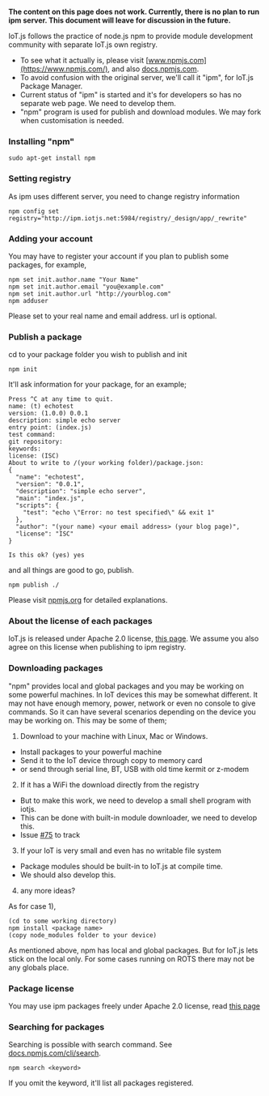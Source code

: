 **The content on this page does not work. Currently, there is no plan to run ipm server. This document will leave for discussion in the future.**

IoT.js follows the practice of node.js npm to provide module development community with separate IoT.js own registry.

* To see what it actually is, please visit [www.npmjs.com](https://www.npmjs.com/), and also [docs.npmjs.com](https://docs.npmjs.com/).
* To avoid confusion with the original server, we'll call it "ipm", for IoT.js Package Manager.
* Current status of "ipm" is started and it's for developers so has no separate web page. We need to develop them.
* "npm" program is used for publish and download modules. We may fork when customisation is needed.

### Installing "npm"
```
sudo apt-get install npm
```

### Setting registry

As ipm uses different server, you need to change registry information
```
npm config set registry="http://ipm.iotjs.net:5984/registry/_design/app/_rewrite"
```

### Adding your account

You may have to register your account if you plan to publish some packages, for example,
```
npm set init.author.name "Your Name"
npm set init.author.email "you@example.com"
npm set init.author.url "http://yourblog.com"
npm adduser
```
Please set to your real name and email address. url is optional.

### Publish a package

cd to your package folder you wish to publish and init
```
npm init
```

It'll ask information for your package, for an example;
```
Press ^C at any time to quit.
name: (t) echotest
version: (1.0.0) 0.0.1
description: simple echo server
entry point: (index.js)
test command:
git repository:
keywords:
license: (ISC)
About to write to /(your working folder)/package.json:
{
  "name": "echotest",
  "version": "0.0.1",
  "description": "simple echo server",
  "main": "index.js",
  "scripts": {
    "test": "echo \"Error: no test specified\" && exit 1"
  },
  "author": "(your name) <your email address> (your blog page)",
  "license": "ISC"
}

Is this ok? (yes) yes
```

and all things are good to go, publish.
```
npm publish ./
```

Please visit [npmjs.org](https://docs.npmjs.com/getting-started/publishing-npm-packages) for detailed explanations.


### About the license of each packages

IoT.js is released under Apache 2.0 license, [this page](https://github.com/Samsung/iotjs/wiki/License). We assume you also agree on this license when publishing to ipm registry.

### Downloading packages

"npm" provides local and global packages and you may be working on some powerful machines. In IoT devices this may be somewhat different. It may not have enough memory, power, network or even no console to give commands. So it can have several scenarios depending on the device you may be working on. This may be some of them;

1) Download to your machine with Linux, Mac or Windows.
  * Install packages to your powerful machine
  * Send it to the IoT device through copy to memory card
  * or send through serial line, BT, USB with old time kermit or z-modem

2) If it has a WiFi the download directly from the registry
  * But to make this work, we need to develop a small shell program with iotjs.
  * This can be done with built-in module downloader, we need to develop this.
  * Issue [#75](https://github.com/Samsung/iotjs/issues/75) to track

3) If your IoT is very small and even has no writable file system
  * Package modules should be built-in to IoT.js at compile time.
  * We should also develop this.

4) any more ideas?


As for case 1),
```
(cd to some working directory)
npm install <package name>
(copy node_modules folder to your device)
```

As mentioned above, npm has local and global packages. But for IoT.js lets stick on the local only. For some cases running on ROTS there may not be any globals place.

### Package license

You may use ipm packages freely under Apache 2.0 license, read [this page](https://github.com/Samsung/iotjs/wiki/License)

### Searching for packages

Searching is possible with search command. See [docs.npmjs.com/cli/search](https://docs.npmjs.com/cli/search).

```
npm search <keyword>
```

If you omit the keyword, it'll list all packages registered.

